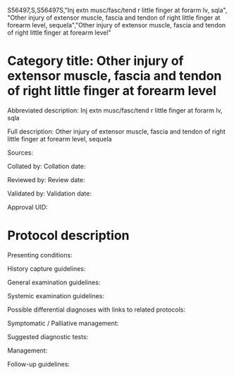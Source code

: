S56497,S,S56497S,"Inj extn musc/fasc/tend r little finger at forarm lv, sqla", "Other injury of extensor muscle, fascia and tendon of right little finger at forearm level, sequela","Other injury of extensor muscle, fascia and tendon of right little finger at forearm level"
# Category title: Other injury of extensor muscle, fascia and tendon of right little finger at forearm level

Abbreviated description: Inj extn musc/fasc/tend r little finger at forarm lv, sqla

Full description: Other injury of extensor muscle, fascia and tendon of right little finger at forearm level, sequela

Sources:

Collated by:
Collation date:

Reviewed by:
Review date:

Validated by:
Validation date:

Approval UID:

# Protocol description

Presenting conditions:

History capture guidelines:

General examination guidelines:

Systemic examination guidelines:

Possible differential diagnoses with links to related protocols:

Symptomatic / Palliative management:

Suggested diagnostic tests:

Management:

Follow-up guidelines:
